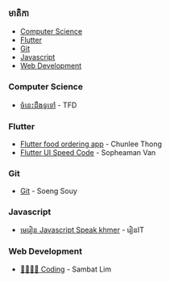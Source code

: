 ### មាតិកា

* [Computer Science](#computer-science)
* [Flutter](#flutter)
* [Git](#git)
* [Javascript](#javascript)
* [Web Development](#web-development)


### Computer Science

* [ចំនេះដឹងទូទៅ](https://youtube.com/playlist?list=PLB5U9f77LXqL-IC2MAoaKl1tJOuiQZbZQ) - TFD


### Flutter

* [Flutter food ordering app](https://youtube.com/playlist?list=PL9nDNu0HsFZk6qC7nfhdYbnB-B9wyfKV9) - Chunlee Thong
* [Flutter UI Speed Code](https://youtube.com/playlist?list=PLVY9IbkulBUiKDrT5BFcMKXxtk4b0IJIX) - Sopheaman Van


### Git

* [Git](https://youtube.com/playlist?list=PLyNTduYoTjqBsCRtQrkUw-jaBLsInhsJa) - Soeng Souy


### Javascript

* [មេរៀន Javascript Speak khmer](https://youtube.com/playlist?list=PLWrsrLN26mWZiRcn4O-cphCw-AyoWumhq) - រៀនIT


### Web Development

* [👨‍💻👨‍💻 Coding](https://youtube.com/playlist?list=PLxchvQVIj9rb8O10g494z9EQ0HZO-aU_6) - Sambat Lim
